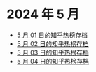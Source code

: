 # 2024 年 5 月

+ [5 月 01 日的知乎热榜存档](/2024-5/01)
+ [5 月 02 日的知乎热榜存档](/2024-5/02)
+ [5 月 03 日的知乎热榜存档](/2024-5/03)
+ [5 月 04 日的知乎热榜存档](/2024-5/04)
